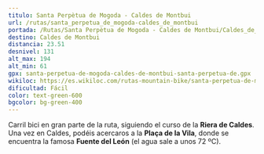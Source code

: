 ```yaml
---
titulo: Santa Perpètua de Mogoda - Caldes de Montbui
url: /rutas/santa_perpetua_de_mogoda-caldes_de_montbui
portada: /Rutas/Santa Perpètua de Mogoda - Caldes de Montbui/Caldes_de_Montbui_1.jpg
destino: Caldes de Montbui
distancia: 23.51
desnivel: 131
alt_max: 194
alt_min: 61
gpx: santa-perpetua-de-mogoda-caldes-de-montbui-santa-perpetua-de.gpx
wikiloc: https://es.wikiloc.com/rutas-mountain-bike/santa-perpetua-de-mogoda-caldes-de-montbui-santa-perpetua-de-mogoda-70905803
dificultad: Fácil
color: text-green-600
bgcolor: bg-green-400
---
```


Carril bici en gran parte de la ruta, siguiendo el curso de la **Riera de Caldes**. Una vez en Caldes, podéis acercaros a la **Plaça de la Vila**, donde se encuentra la famosa **Fuente del León** (el agua sale a unos 72 ºC).